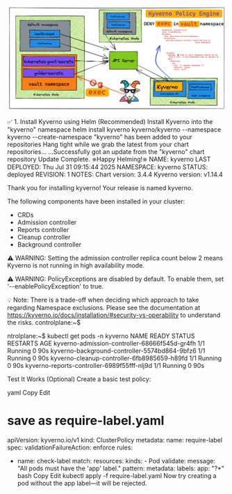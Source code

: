 
![Kyveno](kyverno.png)


✅ 1. Install Kyverno using Helm (Recommended)
 Install Kyverno into the "kyverno" namespace
helm install kyverno kyverno/kyverno --namespace kyverno --create-namespace
"kyverno" has been added to your repositories
Hang tight while we grab the latest from your chart repositories...
...Successfully got an update from the "kyverno" chart repository
Update Complete. ⎈Happy Helming!⎈
NAME: kyverno
LAST DEPLOYED: Thu Jul 31 09:15:44 2025
NAMESPACE: kyverno
STATUS: deployed
REVISION: 1
NOTES:
Chart version: 3.4.4
Kyverno version: v1.14.4

Thank you for installing kyverno! Your release is named kyverno.

The following components have been installed in your cluster:
- CRDs
- Admission controller
- Reports controller
- Cleanup controller
- Background controller


⚠️  WARNING: Setting the admission controller replica count below 2 means Kyverno is not running in high availability mode.


⚠️  WARNING: PolicyExceptions are disabled by default. To enable them, set '--enablePolicyException' to true.

💡 Note: There is a trade-off when deciding which approach to take regarding Namespace exclusions. Please see the documentation at https://kyverno.io/docs/installation/#security-vs-operability to understand the risks.
controlplane:~$ 


ntrolplane:~$ kubectl get pods -n kyverno
NAME                                            READY   STATUS    RESTARTS   AGE
kyverno-admission-controller-68666f545d-gr4fh   1/1     Running   0          90s
kyverno-background-controller-5574bd864-9bfz6   1/1     Running   0          90s
kyverno-cleanup-controller-6fb8985659-h89fd     1/1     Running   0          90s
kyverno-reports-controller-6989f55fff-nlj9d     1/1     Running   0          90s



Test It Works (Optional)
Create a basic test policy:

yaml
Copy
Edit
# save as require-label.yaml
apiVersion: kyverno.io/v1
kind: ClusterPolicy
metadata:
  name: require-label
spec:
  validationFailureAction: enforce
  rules:
  - name: check-label
    match:
      resources:
        kinds:
        - Pod
    validate:
      message: "All pods must have the 'app' label."
      pattern:
        metadata:
          labels:
            app: "?*"
bash
Copy
Edit
kubectl apply -f require-label.yaml
Now try creating a pod without the app label—it will be rejected.
